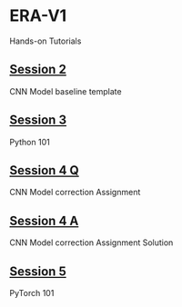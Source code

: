 # ERA-V1
Hands-on Tutorials

## [Session 2](https://colab.research.google.com/drive/1wrnK6C43MhmapMof4NFXxz2tdUY4-gL8)
CNN Model baseline template

## [Session 3](https://deepnote.com/workspace/the-admin-1957b0d5-55ec-485d-b760-1ff5e8265a44/project/EVA-8-1563589e-d7d4-446e-b49e-586b2c5ad1c0/notebook/Python%20102-77e1838b770c4d88bf45a626a45123b4)
Python 101

## [Session 4 Q](https://colab.research.google.com/drive/1oVt7T6tb90Y1EXvFaIWgm72emqZZPXi4?usp=sharing)
CNN Model correction Assignment

## [Session 4 A](https://colab.research.google.com/drive/1_jUbSQiE3vFCu-m7BWne7F6dRORQ9nJY?usp=sharing)
CNN Model correction Assignment Solution

## [Session 5](https://colab.research.google.com/drive/1U0gh101uQzaxaMg9ahguDSyzRXFeNxPH?usp=sharing)
PyTorch 101

